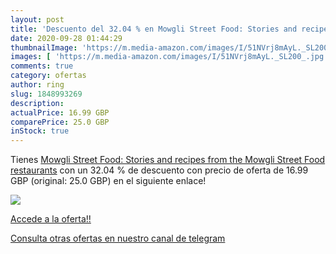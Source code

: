 ```yaml
---
layout: post
title: 'Descuento del 32.04 % en Mowgli Street Food: Stories and recipes '
date: 2020-09-28 01:44:29
thumbnailImage: 'https://m.media-amazon.com/images/I/51NVrj8mAyL._SL200_.jpg'
images: [ 'https://m.media-amazon.com/images/I/51NVrj8mAyL._SL200_.jpg' ]
comments: true
category: ofertas
author: ring
slug: 1848993269
description:
actualPrice: 16.99 GBP
comparePrice: 25.0 GBP
inStock: true
---
```


Tienes [Mowgli Street Food: Stories and recipes from the Mowgli Street Food restaurants](https://www.amazon.com/dp/1848993269/?tag=redken08-20) con un 32.04 % de descuento con precio de oferta de 16.99 GBP (original: 25.0 GBP) en el siguiente enlace!

[![](https://m.media-amazon.com/images/I/51NVrj8mAyL._SL200_.jpg)](https://www.amazon.com/dp/1848993269/?tag=redken08-20)

[Accede a la oferta!!](https://www.amazon.com/dp/1848993269/?tag=redken08-20)

[Consulta otras ofertas en nuestro canal de telegram](https://t.me/s/ofertas25)
